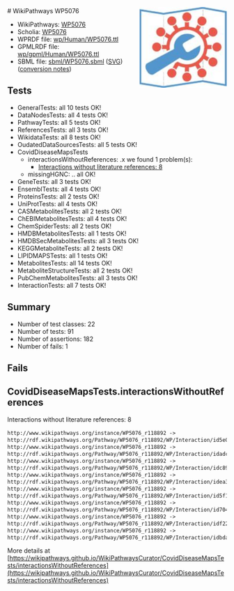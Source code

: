<img style="float: right; width: 200px" src="../logo.png" />
# WikiPathways WP5076

* WikiPathways: [WP5076](https://identifiers.org/wikipathways:WP5076)
* Scholia: [WP5076](https://scholia.toolforge.org/wikipathways/WP5076)
* WPRDF file: [wp/Human/WP5076.ttl](../wp/Human/WP5076.ttl)
* GPMLRDF file: [wp/gpml/Human/WP5076.ttl](../wp/gpml/Human/WP5076.ttl)
* SBML file: [sbml/WP5076.sbml](../sbml/WP5076.sbml) ([SVG](../sbml/WP5076.svg)) ([conversion notes](../sbml/WP5076.txt))

## Tests
* GeneralTests: all 10 tests OK!
* DataNodesTests: all 4 tests OK!
* PathwayTests: all 5 tests OK!
* ReferencesTests: all 3 tests OK!
* WikidataTests: all 8 tests OK!
* OudatedDataSourcesTests: all 5 tests OK!
* CovidDiseaseMapsTests
    * interactionsWithoutReferences: .x we found 1 problem(s):
        * [Interactions without literature references: 8](#2e295936)
    * missingHGNC: .. all OK!
* GeneTests: all 3 tests OK!
* EnsemblTests: all 4 tests OK!
* ProteinsTests: all 2 tests OK!
* UniProtTests: all 4 tests OK!
* CASMetabolitesTests: all 2 tests OK!
* ChEBIMetabolitesTests: all 4 tests OK!
* ChemSpiderTests: all 2 tests OK!
* HMDBMetabolitesTests: all 1 tests OK!
* HMDBSecMetabolitesTests: all 3 tests OK!
* KEGGMetaboliteTests: all 2 tests OK!
* LIPIDMAPSTests: all 1 tests OK!
* MetabolitesTests: all 14 tests OK!
* MetaboliteStructureTests: all 2 tests OK!
* PubChemMetabolitesTests: all 3 tests OK!
* InteractionTests: all 7 tests OK!


## Summary

* Number of test classes: 22
* Number of tests: 91
* Number of assertions: 182
* Number of fails: 1

## Fails

<a name="2e295936" />

## CovidDiseaseMapsTests.interactionsWithoutReferences

Interactions without literature references: 8
```
http://www.wikipathways.org/instance/WP5076_r118892 -> http://rdf.wikipathways.org/Pathway/WP5076_r118892/WP/Interaction/id5e025fa9
http://www.wikipathways.org/instance/WP5076_r118892 -> http://rdf.wikipathways.org/Pathway/WP5076_r118892/WP/Interaction/idadc90074
http://www.wikipathways.org/instance/WP5076_r118892 -> http://rdf.wikipathways.org/Pathway/WP5076_r118892/WP/Interaction/idc8983763
http://www.wikipathways.org/instance/WP5076_r118892 -> http://rdf.wikipathways.org/Pathway/WP5076_r118892/WP/Interaction/idea3369fd
http://www.wikipathways.org/instance/WP5076_r118892 -> http://rdf.wikipathways.org/Pathway/WP5076_r118892/WP/Interaction/id5f19df3b
http://www.wikipathways.org/instance/WP5076_r118892 -> http://rdf.wikipathways.org/Pathway/WP5076_r118892/WP/Interaction/id7040e5c9
http://www.wikipathways.org/instance/WP5076_r118892 -> http://rdf.wikipathways.org/Pathway/WP5076_r118892/WP/Interaction/idf2233645
http://www.wikipathways.org/instance/WP5076_r118892 -> http://rdf.wikipathways.org/Pathway/WP5076_r118892/WP/Interaction/idbda85ec8
```

More details at [https://wikipathways.github.io/WikiPathwaysCurator/CovidDiseaseMapsTests/interactionsWithoutReferences](https://wikipathways.github.io/WikiPathwaysCurator/CovidDiseaseMapsTests/interactionsWithoutReferences)

